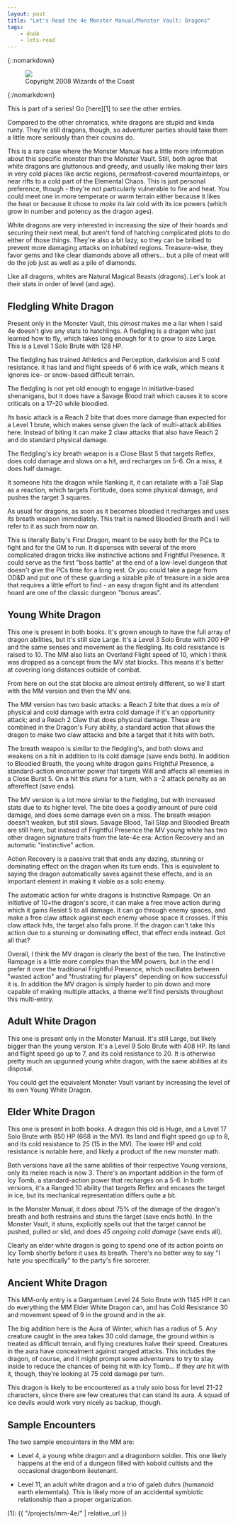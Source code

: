 ```yaml
---
layout: post
title: "Let's Read the 4e Monster Manual/Monster Vault: Dragons"
tags:
    - dnd4
    - lets-read
---
```



{::nomarkdown}
<figure class="center">
  <img src="{{ "/assets/wir-mm-4e-white-dragon.png" | absolute_url }}"/>
  <figcaption>
    Copyright 2008 Wizards of the Coast
  </figcaption>
</figure>
{:/nomarkdown}

This is part of a series! Go [here][1] to see the other entries.

Compared to the other chromatics, white dragons are stupid and kinda
runty. They're still dragons, though, so adventurer parties should take them a
little more seriously than their cousins do.

This is a rare case where the Monster Manual has a little more information about
this specific monster than the Monster Vault. Still, both agree that white
dragons are gluttonous and greedy, and usually like making their lairs in very
cold places like arctic regions, permafrost-covered mountaintops, or near rifts
to a cold part of the Elemental Chaos. This is just personal preference,
though - they're not particularly vulnerable to fire and heat. You could meet
one in more temperate or warm terrain either because it likes the heat or
because it chose to _make_ its lair cold with its ice powers (which grow in
number and potency as the dragon ages).

White dragons are very interested in increasing the size of their hoards and
securing their next meal, but aren't fond of hatching complicated plots to do
either of those things. They're also a bit lazy, so they can be bribed to
prevent more damaging attacks on inhabited regions. Treasure-wise, they favor
gems and like clear diamonds above all others... but a pile of meat will do the
job just as well as a pile of diamonds.

Like all dragons, whites are Natural Magical Beasts (dragons). Let's look at
their stats in order of level (and age).

## Fledgling White Dragon

Present only in the Monster Vault, this _almost_ makes me a liar when I said 4e
doesn't give any stats to hatchlings. A fledgling is a dragon who just learned
how to fly, which takes long enough for it to grow to size Large. This is a
Level 1 Solo Brute with 128 HP.

The fledgling has trained Athletics and Perception, darkvision and 5 cold
resistance. It has land and flight speeds of 6 with ice walk, which means it
ignores ice- or snow-based difficult terrain.

The fledgling is not yet old enough to engage in initiative-based shenanigans,
but it does have a Savage Blood trait which causes it to score criticals on a
17-20 while bloodied.

Its basic attack is a Reach 2 bite that does more damage than expected for a
Level 1 brute, which makes sense given the lack of multi-attack abilities
here. Instead of biting it can make 2 claw attacks that also have Reach 2 and do
standard physical damage.

The fledgling's icy breath weapon is a Close Blast 5 that targets Reflex, does
cold damage and slows on a hit, and recharges on 5-6. On a miss, it does half
damage.

It someone hits the dragon while flanking it, it can retaliate with a Tail Slap
as a reaction, which targets Fortitude, does some physical damage, and pushes
the target 3 squares.

As usual for dragons, as soon as it becomes bloodied it recharges and uses its
breath weapon immediately. This trait is named Bloodied Breath and I will refer
to it as such from now on.

This is literally Baby's First Dragon, meant to be easy both for the PCs to
fight and for the GM to run. It dispenses with several of the more complicated
dragon tricks like instinctive actions and Frightful Presence. It could serve as
the first "boss battle" at the end of a low-level dungeon that doesn't give the
PCs time for a long rest. Or you could take a page from OD&D and put one of
these guarding a sizable pile of treasure in a side area that requires a little
effort to find - an easy dragon fight and its attendant hoard are one of the
classic dungeon "bonus areas".

## Young White Dragon

This one is present in both books. It's grown enough to have the full array of
dragon abilities, but it's still size Large. It's a Level 3 Solo Brute with 200
HP and the same senses and movement as the fledgling. Its cold resistance is
raised to 10. The MM also lists an Overland Flight speed of 10, which I think
was dropped as a concept from the MV stat blocks. This means it's better at
covering long distances outside of combat.

From here on out the stat blocks are almost entirely different, so we'll start
with the MM version and then the MV one.

The MM version has two basic attacks: a Reach 2 bite that does a mix of physical
and cold damage with extra cold damage if it's an opportunity attack; and a
Reach 2 Claw that does physical damage. These are combined in the Dragon's Fury
ability, a standard action that allows the dragon to make two claw attacks and
bite a target that it hits with both.

The breath weapon is similar to the fledgling's, and both slows and weakens on a
hit in addition to its cold damage (save ends both). In addition to Bloodied
Breath, the young white dragon gains Frightful Presence, a standard-action
encounter power that targets Will and affects all enemies in a Close Burst 5. On
a hit this _stuns_ for a turn, with a -2 attack penalty as an aftereffect (save
ends).

The MV version is a lot more similar to the fledgling, but with increased stats
due to its higher level. The bite does a goodly amount of pure cold damage, and
does some damage even on a miss. The breath weapon doesn't weaken, but still
slows. Savage Blood, Tail Slap and Bloodied Breath are still here, but instead
of Frightful Presence the MV young white has two other dragon signature traits
from the late-4e era: Action Recovery and an automatic "instinctive" action.

Action Recovery is a passive trait that ends any dazing, stunning or dominating
effect on the dragon when its turn ends. This is equivalent to saying the dragon
automatically saves against these effects, and is an important element in making
it viable as a solo enemy.

The automatic action for white dragons is Instinctive Rampage. On an initiative
of 10+the dragon's score, it can make a free move action during which it gains
Resist 5 to all damage. It can go through enemy spaces, and make a free claw
attack against each enemy whose space it crosses. If this claw attack hits, the
target also falls prone. If the dragon can't take this action due to a stunning
or dominating effect, that effect ends instead. Got all that?

Overall, I think the MV dragon is clearly the best of the two. The Instinctive
Rampage is a little more complex than the MM powers, but in the end I prefer it
over the traditional Frightful Presence, which oscillates between "wasted
action" and "frustrating for players" depending on how successful it is. In
addition the MV dragon is simply harder to pin down and more capable of making
multiple attacks, a theme we'll find persists throughout this multi-entry.

## Adult White Dragon

This one is present only in the Monster Manual. It's still Large, but likely
bigger than the young version. It's a Level 9 Solo Brute with 408 HP. Its land
and flight speed go up to 7, and its cold resistance to 20. It is otherwise
pretty much an upgunned young white dragon, with the same abilities at its
disposal.

You could get the equivalent Monster Vault variant by increasing the level of
its own Young White Dragon.

## Elder White Dragon

This one is present in both books. A dragon this old is Huge, and a Level 17
Solo Brute with 850 HP (668 in the MV). Its land and flight speed go up to 8,
and its cold resistance to 25 (15 in the MV). The lower HP and cold resistance
is notable here, and likely a product of the new monster math.

Both versions have all the same abilities of their respective Young versions,
only its melee reach is now 3.  There's an important addition in the form of Icy
Tomb, a standard-action power that recharges on a 5-6. In both versions, it's a
Ranged 10 ability that targets Reflex and encases the target in ice, but its
mechanical representation differs quite a bit.

In the Monster Manual, it does about 75% of the damage of the dragon's breath
and both restrains and stuns the target (save ends both). In the Monster Vault,
it stuns, explicitly spells out that the target cannot be pushed, pulled or
slid, and does _45 ongoing cold damage_ (save ends all).

Clearly an elder white dragon is going to spend one of its action points on Icy
Tomb shortly before it uses its breath. There's no better way to say "I hate
you specifically" to the party's fire sorcerer.

## Ancient White Dragon

This MM-only entry is a Gargantuan Level 24 Solo Brute with 1145 HP! It can do
everything the MM Elder White Dragon can, and has Cold Resistance 30 and
movement speed of 9 in the ground and in the air.

The big addition here is the Aura of Winter, which has a radius of 5. Any
creature caught in the area takes 30 cold damage, the ground within is treated
as difficult terrain, and flying creatures halve their speed. Creatures in the
aura have concealment against ranged attacks. This includes the dragon, of
course, and it might prompt some adventurers to try to stay inside to reduce the
chances of being hit with Icy Tomb... If they _are_ hit with it, though, they're
looking at 75 cold damage per turn.

This dragon is likely to be encountered as a truly solo boss for level 21-22
characters, since there are few creatures that can stand its aura. A squad of
ice devils would work very nicely as backup, though.

## Sample Encounters

The two sample encouinters in the MM are:

- Level 4, a young white dragon and a dragonborn soldier. This one likely
  happens at the end of a dungeon filled with kobold cultists and the occasional
  dragonborn lieutenant.

- Level 11, an adult white dragon and a trio of galeb duhrs (humanoid earth
  elementals). This is likely more of an accidental symbiotic relationship than
  a proper organization.

[1]: {{ "/projects/mm-4e/" | relative_url }}
